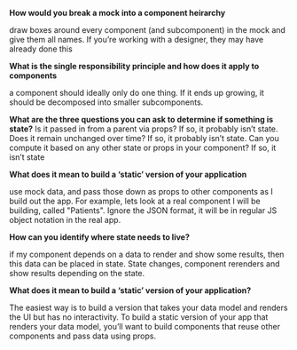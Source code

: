 **How would you break a mock into a component heirarchy**

draw boxes around every component (and subcomponent) in the mock and give them all names. If you’re working with a designer, they may have already done this

**What is the single responsibility principle and how does it apply to components**

a component should ideally only do one thing. If it ends up growing, it should be decomposed into smaller subcomponents.

**What are the three questions you can ask to determine if something is state?**
Is it passed in from a parent via props? If so, it probably isn’t state.
Does it remain unchanged over time? If so, it probably isn’t state.
Can you compute it based on any other state or props in your component? If so, it isn’t state

**What does it mean to build a ‘static’ version of your application**

use mock data, and pass those down as props to other components as I build out the app. For example, lets look at a real component I will be building, called "Patients". Ignore the JSON format, it will be in regular JS object notation in the real app.

**How can you identify where state needs to live?**

if my component depends on a data to render and show some results, then this data can be placed in state. State changes, component rerenders and show results depending on the state.

**What does it mean to build a ‘static’ version of your application?**

The easiest way is to build a version that takes your data model and renders the UI but has no interactivity. To build a static version of your app that renders your data model, you’ll want to build components that reuse other components and pass data using props.
